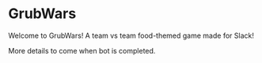# GrubWars

Welcome to GrubWars! A team vs team food-themed game made for Slack!

More details to come when bot is completed.

